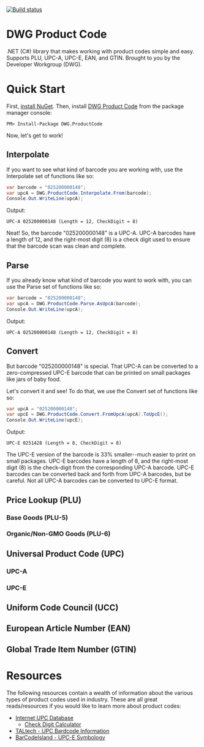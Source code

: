 [![Build status](https://ci.appveyor.com/api/projects/status/pf6x7pjg984fbbym?svg=true)](https://ci.appveyor.com/project/aescharfenberg/product-code)

# DWG Product Code

.NET (C#) library that makes working with product codes simple and easy. Supports PLU, UPC-A, UPC-E, EAN, and GTIN. Brought to you by the Developer Workgroup (DWG).

# Quick Start

First, [install NuGet](http://docs.nuget.org/docs/start-here/installing-nuget). Then, install [DWG Product Code](https://www.nuget.org/packages/DWG.ProductCode/) from the package manager console:

```
PM> Install-Package DWG.ProductCode
```

Now, let's get to work!

## Interpolate

If you want to see what kind of barcode you are working with, use the Interpolate set of functions like so:

```csharp
var barcode = "025200000148";
var upcA = DWG.ProductCode.Interpolate.From(barcode);
Console.Out.WriteLine(upcA);
```

Output:

```
UPC-A 025200000148 (Length = 12, CheckDigit = 8)
```

Neat! So, the barcode "025200000148" is a UPC-A. UPC-A barcodes have a length of 12, and the right-most digit (8) is a check digit used to ensure that the barcode scan was clean and complete.

## Parse

If you already know what kind of barcode you want to work with, you can use the Parse set of functions like so:

```csharp
var barcode = "025200000148";
var upcA = DWG.ProductCode.Parse.AsUpcA(barcode);
Console.Out.WriteLine(upcA);
```

Output:

```
UPC-A 025200000148 (Length = 12, CheckDigit = 8)
```

## Convert

But barcode "025200000148" is special. That UPC-A can be converted to a zero-compressed UPC-E barcode that can be printed on small packages like jars of baby food.

Let's convert it and see! To do that, we use the Convert set of functions like so:

```csharp
var upcA = "025200000148";
var upcE = DWG.ProductCode.Convert.FromUpcA(upcA).ToUpcE();
Console.Out.WriteLine(upcE);
```

Output:

```
UPC-E 0251428 (Length = 8, CheckDigit = 8)
```

The UPC-E version of the barcode is 33% smaller--much easier to print on small packages. UPC-E barcodes have a length of 8, and the right-most digit (8) is the check-digit from the corresponding UPC-A barcode. UPC-E barcodes can be converted back and forth from UPC-A barcodes, but be careful. Not all UPC-A barcodes can be converted to UPC-E format.

## Price Lookup (PLU)

### Base Goods (PLU-5)

### Organic/Non-GMO Goods (PLU-6)

## Universal Product Code (UPC)

### UPC-A

### UPC-E

## Uniform Code Council (UCC)

## European Article Number (EAN)

## Global Trade Item Number (GTIN)

# Resources

The following resources contain a wealth of information about the various types of product codes used in industry. These are all great reads/resources if you would like to learn more about product codes:

* [Internet UPC Database](https://upcdatabase.com/)
  * [Check Digit Calculator](https://upcdatabase.com/checkdigit.asp)
* [TALtech - UPC Bardcode Information](https://www.taltech.com/barcodesoftware/symbologies/upc)
* [BarCodeIsland - UPC-E Symbology](http://www.barcodeisland.com/upce.phtml)
